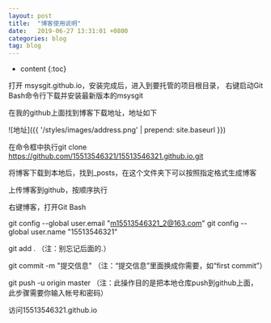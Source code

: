 ```yaml
---
layout: post
title:  "博客使用说明"
date:   2019-06-27 13:31:01 +0800
categories: blog
tag: blog
---
```


* content
{:toc}


打开 msysgit.github.io，安装完成后，进入到要托管的项目根目录，
右键启动Git Bash命令行下载并安装最新版本的msysgit

在我的github上面找到博客下载地址，地址如下

![地址]({{ '/styles/images/address.png' | prepend: site.baseurl  }})

在命令框中执行git clone https://github.com/15513546321/15513546321.github.io.git

将博客下载到本地后，找到_posts，在这个文件夹下可以按照指定格式生成博客

上传博客到github，按顺序执行

右键博客，打开Git Bash

git config --global user.email "m15513546321_2@163.com"
git config --global user.name "15513546321"

git add .    （注：别忘记后面的.）

git commit  -m  "提交信息"  （注：“提交信息”里面换成你需要，如“first commit”）

git push -u origin master   （注：此操作目的是把本地仓库push到github上面，此步骤需要你输入帐号和密码）

访问15513546321.github.io
